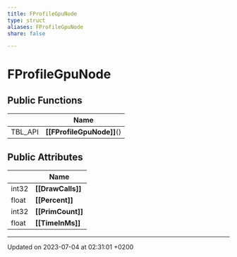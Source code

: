 ```yaml
---
title: FProfileGpuNode
type: struct
aliases: FProfileGpuNode
share: false

---
```


# FProfileGpuNode





## Public Functions

|                | Name           |
| -------------- | -------------- |
| TBL_API | **[[FProfileGpuNode]]**() |

## Public Attributes

|                | Name           |
| -------------- | -------------- |
| int32 | **[[DrawCalls]]**  |
| float | **[[Percent]]**  |
| int32 | **[[PrimCount]]**  |
| float | **[[TimeInMs]]**  |

-------------------------------

Updated on 2023-07-04 at 02:31:01 +0200